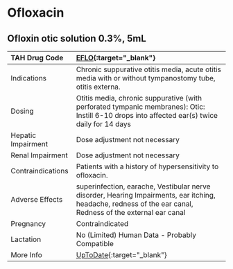 # Ofloxacin

## Ofloxin otic solution 0.3%, 5mL

| TAH Drug Code      | [EFLO](https://www.tahsda.org.tw/drugs/hissearch.php?drug_code=EFLO){:target="_blank"}                                                                      |
|:-------------------|:------------------------------------------------------------------------------------------------------------------------------------------------------------|
| Indications        | Chronic suppurative otitis media, acute otitis media with or without tympanostomy tube, otitis externa.                                                     |
| Dosing             | Otitis media, chronic suppurative (with perforated tympanic membranes): Otic: Instill 6-10 drops into affected ear(s) twice daily for 14 days               |
| Hepatic Impairment | Dose adjustment not necessary                                                                                                                               |
| Renal Impairment   | Dose adjustment not necessary                                                                                                                               |
| Contraindications  | Patients with a history of hypersensitivity to ofloxacin.                                                                                                   |
| Adverse Effects    | superinfection, earache, Vestibular nerve disorder, Hearing Impairments, ear itching, headache, redness of the ear canal, Redness of the external ear canal |
| Pregnancy          | Contraindicated                                                                                                                                             |
| Lactation          | No (Limited) Human Data - Probably Compatible                                                                                                               |
| More Info          | [UpToDate](https://www.uptodate.com/contents/ofloxacin-drug-information){:target="_blank"}                                                                  |

